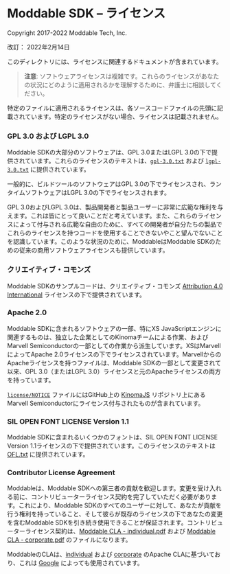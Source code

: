 # Moddable SDK – ライセンス
Copyright 2017-2022 Moddable Tech, Inc.

改訂： 2022年2月14日

このディレクトリには、ライセンスに関連するドキュメントが含まれています。

> **注意**: ソフトウェアライセンスは複雑です。これらのライセンスがあなたの状況にどのように適用されるかを理解するために、弁護士に相談してください。

特定のファイルに適用されるライセンスは、各ソースコードファイルの先頭に記載されています。特定のライセンスがない場合、ライセンスは記載されません。

### GPL 3.0 および LGPL 3.0
Moddable SDKの大部分のソフトウェアは、GPL 3.0またはLGPL 3.0の下で提供されています。これらのライセンスのテキストは、[`gpl-3.0.txt`](gpl-3.0.txt) および [`lgpl-3.0.txt`](lgpl-3.0.txt) に提供されています。

一般的に、ビルドツールのソフトウェアはGPL 3.0の下でライセンスされ、ランタイムソフトウェアはLGPL 3.0の下でライセンスされます。

GPL 3.0およびLGPL 3.0は、製品開発者と製品ユーザーに非常に広範な権利を与えます。これは皆にとって良いことだと考えています。また、これらのライセンスによって付与される広範な自由のために、すべての開発者が自分たちの製品でこれらのライセンスを持つコードを使用することできないやこと望んでないことを認識しています。このような状況のために、ModdableはModdable SDKのための従来の商用ソフトウェアライセンスも提供しています。

### クリエイティブ・コモンズ
Moddable SDKのサンプルコードは、クリエイティブ・コモンズ [Attribution 4.0 International](http://creativecommons.org/licenses/by/4.0/) ライセンスの下で提供されています。

### Apache 2.0
Moddable SDKに含まれるソフトウェアの一部、特にXS JavaScriptエンジンに関連するものは、独立した企業としてのKinomaチームによる作業、およびMarvell Semiconductorの一部としての作業から派生しています。XSはMarvellによってApache 2.0ライセンスの下でライセンスされています。MarvellからのApacheライセンスを持つファイルは、Moddable SDKの一部として変更されて以来、GPL 3.0（またはLGPL 3.0）ライセンスと元のApacheライセンスの両方を持っています。

[`license/NOTICE`](NOTICE) ファイルにはGitHub上の [KinomaJS](https://github.com/Kinoma/kinomajs/) リポジトリ上にあるMarvell Semiconductorにライセンス付与されたものが含まれています。

### SIL OPEN FONT LICENSE Version 1.1
Moddable SDKに含まれるいくつかのフォントは、SIL OPEN FONT LICENSE Version 1.1ライセンスの下で提供されています。このライセンスのテキストは [OFL.txt](./OFL.txt) に提供されています。

### Contributor License Agreement
Moddableは、Moddable SDKへの第三者の貢献を歓迎します。変更を受け入れる前に、コントリビューターライセンス契約を完了していただく必要があります。これにより、Moddable SDKのすべてのユーザーに対して、あなたが貢献を行う権利を持っていること、そして彼らが既存のライセンスの下であなたの変更を含むModdable SDKを引き続き使用できることが保証されます。コントリビューターライセンス契約は、[Moddable CLA - individual.pdf](Moddable%20CLA%20-%20individual.pdf) および [Moddable CLA - corporate.pdf](Moddable%20CLA%20-%20corporate.pdf) のファイルになります。

ModdableのCLAは、[individual](https://www.apache.org/licenses/icla.pdf) および [corporate](https://www.apache.org/licenses/cla-corporate.pdf) のApache CLAに基づいており、これは [Google](https://cla.developers.google.com/about) によっても使用されています。
